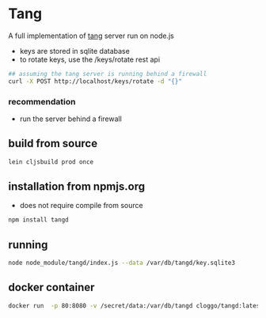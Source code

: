 # Tang

A full implementation of [tang](https://github.com/latchset/tang) server run on node.js

* keys are stored in sqlite database
* to rotate keys, use the /keys/rotate rest api

```sh
## assuming the tang server is running behind a firewall
curl -X POST http://localhost/keys/rotate -d "{}"
```

### recommendation
* run the server behind a firewall

## build from source

```sh
lein cljsbuild prod once
```

## installation from npmjs.org
* does not require compile from source

```sh
npm install tangd
```

## running

```sh
node node_module/tangd/index.js --data /var/db/tangd/key.sqlite3
```

## docker container

```sh
docker run  -p 80:8080 -v /secret/data:/var/db/tangd cloggo/tangd:latest
```
